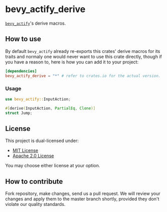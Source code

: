 # bevy_actify_derive

[`bevy_actify`](https://github.com/bevious/bevy_actify)'s derive macros.

## How to use

By default `bevy_actify` already re-exports this crates' derive
macros for its traits and normaly one would never want to use this
crate directly, though if you have a reason to, here is how you
can add it to your project:

```toml
[dependencies]
bevy_actify_derive = "*" # refer to crates.io for the actual version.
```

### Usage

```rust
use bevy_actify::InputAction;

#[derive(InputAction, PartialEq, Clone)]
struct Jump;
```

## License

This project is dual-licensed under:

- [MIT License](LICENSE-MIT)
- [Apache 2.0 License](LICENSE-APACHE-2.0)

You may choose either license at your option.

## How to contribute

Fork repository, make changes, send us a pull request. We will review your changes and apply them to the master branch shortly, provided they don't violate our quality standards.
